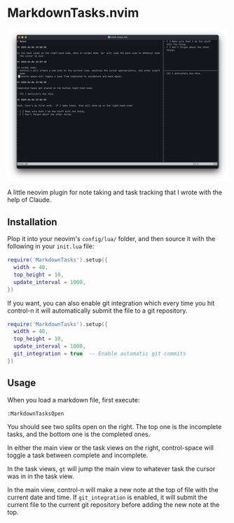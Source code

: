 # MarkdownTasks.nvim

![screenshot](screenshot.png)

A little neovim plugin for note taking and task tracking that I wrote with the
help of Claude.

## Installation

Plop it into your neovim's `config/lua/` folder, and then source it with the
following in your `init.lua` file:

```lua
require('MarkdownTasks').setup({
  width = 40,
  top_height = 10,
  update_interval = 1000,
})
```

If you want, you can also enable git integration which every time you hit
control-n it will automatically submit the file to a git repository.

```lua
require('MarkdownTasks').setup({
  width = 40,
  top_height = 10,
  update_interval = 1000,
  git_integration = true  -- Enable automatic git commits
})
```

## Usage

When you load a markdown file, first execute:

```
:MarkdownTasksOpen
```

You should see two splits open on the right.  The top one is the incomplete
tasks, and the bottom one is the completed ones.

In either the main view or the task views on the right, control-space will
toggle a task between complete and incomplete.

In the task views, `gt` will jump the main view to whatever task the cursor was
in in the task view.

In the main view, control-n will make a new note at the top of file with the
current date and time.  If `git_integration` is enabled, it will submit the
current file to the current git repository before adding the new note at the
top.
